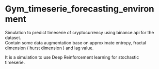 # Gym_timeserie_forecasting_environment  
  
Simulation to predict timeserie of cryptocurrency using binance api for the dataset.  
Contain some data augmentation base on approximate entropy, fractal dimension ( hurst dimension ) and lag value.  
  
It is a simulation to use Deep Reinforcement learning for stochastic timeserie.
